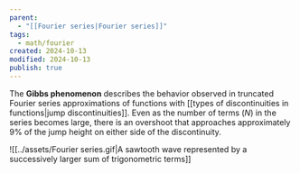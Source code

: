 ```yaml
---
parent:
  - "[[Fourier series|Fourier series]]"
tags:
  - math/fourier
created: 2024-10-13
modified: 2024-10-13
publish: true
---
```

The **Gibbs phenomenon** describes the behavior observed in truncated Fourier series approximations of functions with [[types of discontinuities in functions|jump discontinuities]]. Even as the number of terms ($N$) in the series becomes large, there is an overshoot that approaches approximately 9% of the jump height on either side of the discontinuity.

![[../assets/Fourier series.gif|A sawtooth wave represented by a successively larger sum of trigonometric terms]]